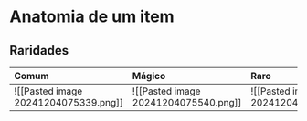 # **Anatomia de um item**
##  Raridades
| Comum | Mágico | Raro | Único |
|:---|:---|:---|:---|
| ![[Pasted image 20241204075339.png]] | ![[Pasted image 20241204075540.png]] | ![[Pasted image 20241204075559.png]] | [nico](Pasted image 20241204075610.png) |
